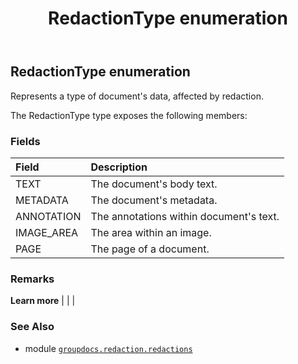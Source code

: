 ﻿---
title: RedactionType enumeration
second_title: GroupDocs.Redaction for Python via .NET API References
description: 
type: docs
weight: 280
url: /groupdocs.redaction.redactions/redactiontype/
is_root: false
---

## RedactionType enumeration

Represents a type of document's data, affected by redaction.



The RedactionType type exposes the following members:

### Fields
| Field | Description |
| :- | :- |
| TEXT | The document's body text. |
| METADATA | The document's metadata. |
| ANNOTATION | The annotations within document's text. |
| IMAGE_AREA | The area within an image. |
| PAGE | The page of a document. |



### Remarks 


**Learn more** |
|
 |

### See Also
* module [`groupdocs.redaction.redactions`](..)
